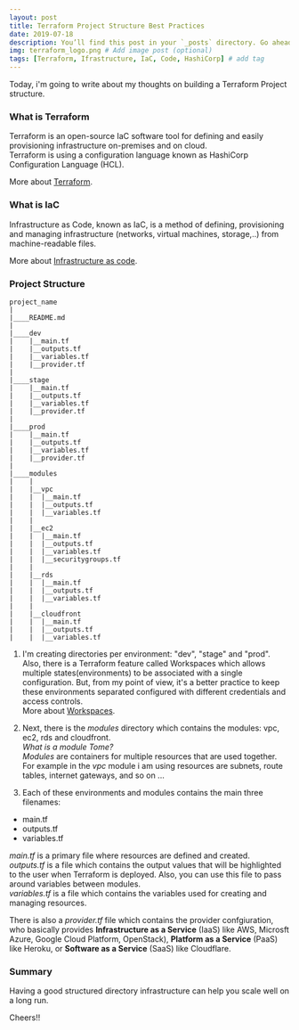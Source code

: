 ```yaml
---
layout: post
title: Terraform Project Structure Best Practices
date: 2019-07-18
description: You’ll find this post in your `_posts` directory. Go ahead and edit it and re-build the site to see your changes. # Add post description (optional)
img: terraform_logo.png # Add image post (optional)
tags: [Terraform, Ifrastructure, IaC, Code, HashiCorp] # add tag
---
```


Today, i'm going to write about my thoughts on building a Terraform Project structure.

### What is Terraform

Terraform is an open-source IaC software tool for defining and easily provisioning infrastructure on-premises and on cloud.  
Terraform is using a configuration language known as HashiCorp Configuration Language (HCL).

More about [Terraform](https://www.terraform.io).


### What is IaC

Infrastructure as Code, known as IaC, is a method of defining, provisioning and managing infrastructure (networks, virtual machines, storage,..)
from machine-readable files.

More about [Infrastructure as code](https://en.wikipedia.org/wiki/Infrastructure_as_code).

### Project Structure

```
project_name
|
|____README.md
|
|____dev
|    |__main.tf
|    |__outputs.tf
|    |__variables.tf
|    |__provider.tf
|
|____stage
|    |__main.tf
|    |__outputs.tf
|    |__variables.tf
|    |__provider.tf
|    
|____prod
|    |__main.tf
|    |__outputs.tf
|    |__variables.tf
|    |__provider.tf
|
|____modules
|    |
|    |__vpc
|    |  |__main.tf
|    |  |__outputs.tf
|    |  |__variables.tf
|    |
|    |__ec2
|    |  |__main.tf
|    |  |__outputs.tf
|    |  |__variables.tf
|    |  |__securitygroups.tf
|    |
|    |__rds
|    |  |__main.tf
|    |  |__outputs.tf
|    |  |__variables.tf
|    |
|    |__cloudfront
|    |  |__main.tf
|    |  |__outputs.tf
|    |  |__variables.tf
```  

1. I'm creating directories per environment: "dev", "stage" and "prod". Also, there is a Terraform feature called Workspaces which allows multiple states(environments) to be associated with a single configuration. But, from my point of view, it's a better practice to keep these environments separated configured with different credentials and access controls.  
More about [Workspaces](https://www.terraform.io/docs/state/workspaces.html).

2. Next, there is the *modules* directory which contains the modules: vpc, ec2, rds and cloudfront.  
*What is a module Tome?*  
*Modules* are containers for multiple resources that are used together. For example in the *vpc* module i am using resources are subnets, route tables, internet gateways, and so on ...  

3. Each of these environments and modules contains the main three filenames:
* main.tf 
* outputs.tf
* variables.tf

*main.tf* is a primary file where resources are defined and created.  
*outputs.tf* is a file which contains the output values that will be highlighted to the user when Terraform is deployed. Also, you can use this file to pass around variables between modules.  
*variables.tf* is a file which contains the variables used for creating and managing resources.  

There is also a *provider.tf* file which contains the provider confgiuration, who basically provides **Infrastructure as a Service** (IaaS) like AWS, Microsft Azure, Google Cloud Platform, OpenStack), **Platform as a Service** (PaaS) like Heroku, or **Software as a Service** (SaaS) like Cloudflare.

### Summary  

Having a good structured directory infrastructure can help you scale well on a long run.

Cheers!!